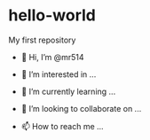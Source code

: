 # hello-world
My first repository

- 👋 Hi, I’m @mr514

- 👀 I’m interested in ...

- 🌱 I’m currently learning ...

- 💞 I’m looking to collaborate on ...

- 📫 How to reach me ...

